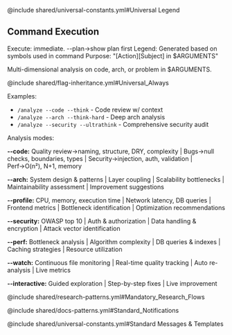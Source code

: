 @include shared/universal-constants.yml#Universal Legend

## Command Execution
Execute: immediate. --plan→show plan first
Legend: Generated based on symbols used in command
Purpose: "[Action][Subject] in $ARGUMENTS"

Multi-dimensional analysis on code, arch, or problem in $ARGUMENTS.

@include shared/flag-inheritance.yml#Universal_Always

Examples:
- `/analyze --code --think` - Code review w/ context
- `/analyze --arch --think-hard` - Deep arch analysis  
- `/analyze --security --ultrathink` - Comprehensive security audit

Analysis modes:

**--code:** Quality review→naming, structure, DRY, complexity | Bugs→null checks, boundaries, types | Security→injection, auth, validation | Perf→O(n²), N+1, memory

**--arch:** System design & patterns | Layer coupling | Scalability bottlenecks | Maintainability assessment | Improvement suggestions

**--profile:** CPU, memory, execution time | Network latency, DB queries | Frontend metrics | Bottleneck identification | Optimization recommendations  

**--security:** OWASP top 10 | Auth & authorization | Data handling & encryption | Attack vector identification

**--perf:** Bottleneck analysis | Algorithm complexity | DB queries & indexes | Caching strategies | Resource utilization

**--watch:** Continuous file monitoring | Real-time quality tracking | Auto re-analysis | Live metrics

**--interactive:** Guided exploration | Step-by-step fixes | Live improvement

@include shared/research-patterns.yml#Mandatory_Research_Flows

@include shared/docs-patterns.yml#Standard_Notifications

@include shared/universal-constants.yml#Standard Messages & Templates